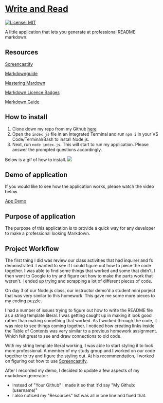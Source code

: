 # [Write and Read](https://github.com/JJHPhoto/writeandread)

[![License: MIT](https://img.shields.io/badge/License-MIT-yellow.svg)](https://opensource.org/licenses/MIT)

A little application that lets you generate at professional README markdown.

## Resources

[Screencastify](https://www.screencastify.com/)

[Markdownguide](https://www.markdownguide.org/basic-syntax/)

[Mastering Mardown](https://guides.github.com/features/mastering-markdown/)

[Markdown Licence Badges](https://gist.github.com/lukas-h/2a5d00690736b4c3a7ba)

[Markdown Guide](https://about.gitlab.com/handbook/markdown-guide/)

## How to install

1. Clone down my repo from my Github [here](https://github.com/JJHPhoto/writeandread)
2. Open the `index.js` file in an Integrated Terminal and run `npm i` in your VS Code/Terminal/Bash to install Node.js.
3. Next, run `node index.js`. This will start to run my application. Please answer the prompted questions accordingly.

Below is a gif of how to install.
![](InstaDemo.gif)

## Demo of application

If you would like to see how the application works, please watch the video below.

[App Demo](https://drive.google.com/file/d/1vXu7oQeFB---JDREjoagf0jKMXrZip2s/view)

## Purpose of application

The purpose of this application is to provide a quick way for any developer to make a professional looking Markdown.

## Project Workflow

The first thing I did was review our class activities that had inquirer and fs demonstrated. I wanted to see if I could figure out how to piece the code together. I was able to find some things that worked and some that didn't. I then went to Google to try and figure out how to make the parts work that weren't. I ended up trying and scrapping a lot of different pieces of code.

On day 3 of our Node.js class, our instructor demo'd a student mini porject that was very similar to this homework. This gave me some more pieces to my coding puzzle.

I had a number of issues trying to figure out how to write the README file as a string template literal. I was getting caught up in making it look good rather than making something that worked. As I worked through the code, it was nice to see things coming together. I noticed how creating links inside the Table of Contents was very similar to a previous homework assignment. Which felt great to see and draw connections to old code.

With my string template literal working, I was able to start styling it to look more professional. A member of my study group and I worked on our code together to try and figure the styling out. At his recommendation, I worked on figuring out how to use [Screencastify](https://www.screencastify.com/).

After I recorded my demo, I decided to update a few aspects of my markdown generator:

- Instead of "Your Github" I made it so that it'd say "My Github: (username)"
- I also noticed my "Resources" list was all in one line and fixed that.
